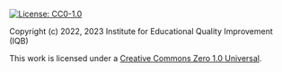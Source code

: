 [![License: CC0-1.0](https://img.shields.io/badge/License-CC0_1.0-lightgrey.svg)](http://creativecommons.org/publicdomain/zero/1.0/)


Copyright (c) 2022, 2023 Institute for Educational Quality Improvement (IQB)

This work is licensed under a 
[Creative Commons Zero 1.0 Universal](http://creativecommons.org/publicdomain/zero/1.0/).

